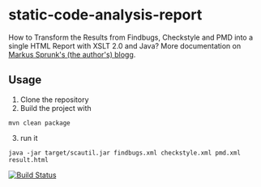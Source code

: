 # static-code-analysis-report
How to Transform the Results from Findbugs, Checkstyle and PMD into a single HTML Report with XSLT 2.0 and Java?
More documentation on [Markus Sprunk's (the author's)  blogg](http://www.sw-engineering-candies.com/blog-1/howtotransformtheresultsfromfindbugscheckstyleandpmdintoasinglehtmlreportwithxslt20andjava).

## Usage
1. Clone the repository
2. Build the project with

  ```shell
  mvn clean package
  ```
3. run it 

  ```shell
  java -jar target/scautil.jar findbugs.xml checkstyle.xml pmd.xml result.html
  ```

[![Build Status](https://travis-ci.org/maddingo/static-code-analysis-report.svg?branch=master)](https://travis-ci.org/maddingo/static-code-analysis-report)
